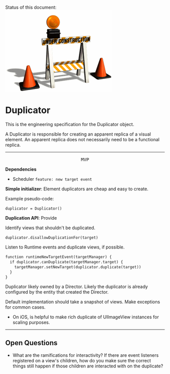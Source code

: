 Status of this document:
![](../_assets/under-construction-flashing-barracade-animation.gif)

# Duplicator

This is the engineering specification for the Duplicator object.

A Duplicator is responsible for creating an apparent replica of a visual element. An apparent replica does not necessarily need to be a functional replica.

---

<p style="text-align:center"><tt>MVP</tt></p>

**Dependencies**

- Scheduler `feature: new target event`

**Simple initializer**: Element duplicators are cheap and easy to create.

Example pseudo-code:

    duplicator = Duplicator()

**Duplication API**: Provide 

Identify views that shouldn't be duplicated.

    duplicator.disallowDuplicationFor(target)

Listen to Runtime events and duplicate views, if possible.

    function runtimeNewTargetEvent(targetManager) {
      if duplicator.canDuplicate(targetManager.target) {
        targetManager.setNewTarget(duplicator.duplicate(target))
      }
    }

Duplicator likely owned by a Director. Likely the duplicator is already configured by the entity that created the Director.

Default implementation should take a snapshot of views. Make exceptions for common cases.

- On iOS, is helpful to make rich duplicate of UIImageView instances for scaling purposes.

---

## Open Questions ##

- What are the ramifications for interactivity?  If there are event listeners registered on a view's children, how do you make sure the correct things still happen if those children are interacted with on the duplicate?
